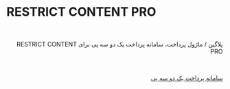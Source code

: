# RESTRICT CONTENT PRO
<br>
<p dir="rtl">
پلاگین / ماژول پرداخت، سامانه پرداخت یک دو سه پی برای RESTRICT CONTENT PRO
</p>
<br>
<p dir="rtl">
<a href="https://123pay.ir">سامانه پرداخت یک دو سه پی</a>
</p>
